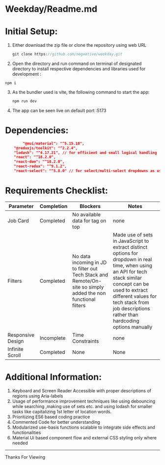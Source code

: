 # Weekday/Readme.md

# Initial Setup:

1. Either download the zip file or clone the repository using web URL 
    
    ```jsx
    git clone https://github.com/negxative/weekday.git
    ```
    
2.   Open the directory and run command on terminal of designated directory to install respective dependencies and libraries used for development :
    
    
    npm i
    
    
3. As the bundler  used is vite,  the following command to start the app:
    
    ```jsx
    npm run dev
    ```
    
4. The app can be seen live on default port :5173

# Dependencies:

```json
 		"@mui/material": "^5.15.18",
    "@reduxjs/toolkit": "^2.2.4",
    "lodash": "^4.17.21", // for efficient and small logical handling
    "react": "^18.2.0", 
    "react-dom": "^18.2.0",
    "react-redux": "^9.1.2",
    "react-select": "^5.8.0" // for select/multi-select dropdowns as used in weekday
```

# Requirements Checklist:

| Parameter | Completion | Blockers | Notes |
| --- | --- | --- | --- |
| Job Card | Completed | No available data for tag on top | none |
| Filters | Completed | No data incoming in JD to filter out Tech Stack and Remote/On-site so simply added the non functional filters | Made use of sets in JavaScript to extract distinct options for dropdown in real time, when using an API for tech stack similar concept can be used to  extract different values for tech stack  from job descriptions rather than hardcoding options manually |
| Responsive Design | Incomplete | Time Constraints | none |
| Infinite Scroll | Completed | None | None |

# Additional Information:

1. Keyboard and Screen Reader Accessible with proper descriptions  of regions using Aria-labels 
2. Usage of performance improvement techniques like using debouncing while searching ,making use of sets etc. and using lodash for smaller tasks like capitalizing 1st letter of location words.
3.  Prioritizing ES6 based coding practice
4. Commented Code for better understanding
5. Modularized use-basis functions scalable to integrate side effects and functionalities
6. Material Ui based component flow and external CSS styling only where needed

---

Thanks For Viewing
